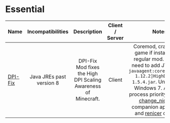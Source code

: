 # Essential
| Name | Incompatibilities | Description | Client / Server | Notes |
| --- | :---: | :---: | :---: | :---: |
| [DPI-Fix](https://www.curseforge.com/minecraft/mc-mods/dpi-fix) | Java JREs past version 8 | DPI-Fix Mod fixes the High DPI Scaling Awareness of Minecraft. | Client | Coremod, crashes the game if installed as a regular mod. You may need to add JVM Flag `-javaagent:coremods/[1.5-1.12.2]HighDPI-Fix-1.5.4.jar`. Untested on Windows 7. Also sets process priority. Requires [change_niceness](https://github.com/jredfox/change_niceness/releases) companion app on Mac and [renicer](https://github.com/jredfox/change_niceness/releases) on Linux. |